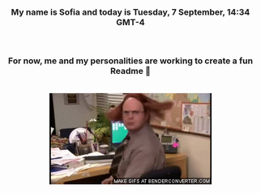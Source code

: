 


<div align="center">
<h3 >My name is Sofia and today is Tuesday, 7 September, 14:34 GMT-4</h3><br>
<h3 >For now, me and my personalities are working to create a fun Readme 👋
</h3><br>
<img src='img/dwight.gif' alt='working...'/>
</div>
